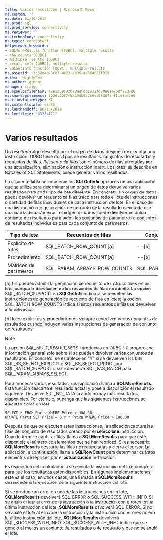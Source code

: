 ```yaml
---
title: Varios resultados | Microsoft Docs
ms.custom: ''
ms.date: 01/19/2017
ms.prod: sql
ms.prod_service: connectivity
ms.reviewer: ''
ms.technology: connectivity
ms.topic: conceptual
helpviewer_keywords:
- SQLMoreResults function [ODBC], multiple results
- row counts [ODBC]
- multiple results [ODBC]
- result sets [ODBC], multiple results
- SQLGetInfo function [ODBC], multiple results
ms.assetid: a3c32e4b-8fe7-4a33-ae39-ae664001f315
author: MightyPen
ms.author: genemi
manager: craigg
ms.openlocfilehash: 47e1250a92b78aefdc1611fd88e0ee9b0f772ad0
ms.sourcegitcommit: 3026c22b7fba19059a769ea5f367c4f51efaf286
ms.translationtype: MT
ms.contentlocale: es-ES
ms.lasthandoff: 06/15/2019
ms.locfileid: "63254171"
---
```

# <a name="multiple-results"></a>Varios resultados
Un *resultado* algo devuelto por el origen de datos después de ejecutar una instrucción. ODBC tiene dos tipos de resultados: conjuntos de resultados y recuentos de filas. *Recuento de filas* son el número de filas afectadas por una actualización, eliminación o instrucción insert. Los lotes, se describe en [Batches of SQL Statements](../../../odbc/reference/develop-app/batches-of-sql-statements.md), puede generar varios resultados.  
  
 La siguiente tabla se enumeran los **SQLGetInfo** opciones de una aplicación que se utiliza para determinar si un origen de datos devuelve varios resultados para cada tipo de lote diferente. En concreto, un origen de datos puede devolver un recuento de filas único para todo el lote de instrucciones o cantidad de filas individuales de cada instrucción del lote. En el caso de una instrucción de generación de conjunto de la resultado ejecutada con una matriz de parámetros, el origen de datos puede devolver un único conjunto de resultados para todos los conjuntos de parámetros o conjuntos de resultados individuales para cada conjunto de parámetros.  
  
|Tipo de lote|Recuentos de filas|Conjuntos de resultados|  
|----------------|----------------|-----------------|  
|Explícito de lotes|SQL_BATCH_ROW_COUNT[a]|--[b]|  
|Procedimiento|SQL_BATCH_ROW_COUNT[a]|--[b]|  
|Matrices de parámetros|SQL_PARAM_ARRAYS_ROW_COUNTS|SQL_PARAM_ARRAYS_SELECTS|  
  
 [a] fila pueden admitir la generación de recuento de instrucciones en un lote, aunque la devolución de los recuentos de filas no admite. La opción SQL_BATCH_SUPPORT en **SQLGetInfo** indica si se permiten las instrucciones de generación de recuento de filas en lotes; la opción SQL_BATCH_ROW_COUNTS indica si estos recuentos de filas se devuelven a la aplicación.  
  
 [b] lotes explícitos y procedimientos siempre devuelven varios conjuntos de resultados cuando incluyen varias instrucciones de generación de conjunto de resultados.  
  
> [!NOTE]  
>  La opción SQL_MULT_RESULT_SETS introducida en ODBC 1.0 proporciona información general solo sobre si se pueden devolver varios conjuntos de resultados. En concreto, se establece en "Y" si se devuelven los bits SQL_BS_SELECT_EXPLICIT o SQL_BS_SELECT_PROC para SQL_BATCH_SUPPORT o si se devuelve SQL_PAS_BATCH para SQL_PARAM_ARRAYS_SELECT.  
  
 Para procesar varios resultados, una aplicación llama a **SQLMoreResults**. Esta función descarta el resultado actual y pone a disposición el resultado siguiente. Devuelve SQL_NO_DATA cuando no hay más resultados disponibles. Por ejemplo, suponga que las siguientes instrucciones se ejecutan como un lote:  
  
```  
SELECT * FROM Parts WHERE Price > 100.00;  
UPDATE Parts SET Price = 0.9 * Price WHERE Price > 100.00  
```  
  
 Después de que se ejecuten estas instrucciones, la aplicación captura las filas del conjunto de resultados creado por el **seleccione** instrucción. Cuando termine capturar filas, llama a **SQLMoreResults** para que esté disponible el número de elementos que se han repriced. Si es necesario, **SQLMoreResults** descarta las filas no recuperadas y cierra el cursor. La aplicación, a continuación, llama a **SQLRowCount** para determinar cuántos elementos se repriced por el **actualización** instrucción.  
  
 Es específico del controlador si se ejecuta la instrucción del lote completo para que los resultados estén disponibles. En algunas implementaciones, este es el caso; en otros casos, una llamada a **SQLMoreResults** desencadena la ejecución de la siguiente instrucción del lote.  
  
 Si se produce un error en una de las instrucciones en un lote, **SQLMoreResults** devolverá SQL_ERROR o SQL_SUCCESS_WITH_INFO. Si se anuló el lote al error de la instrucción o la instrucción con errores era la última instrucción del lote, **SQLMoreResults** devolverá SQL_ERROR. Si no se anuló el lote al error de la instrucción y la instrucción con errores no era la última instrucción del lote, **SQLMoreResults** devolverá SQL_SUCCESS_WITH_INFO. SQL_SUCCESS_WITH_INFO indica que se generó al menos un conjunto de resultados o de recuento y que no se anuló el lote.

